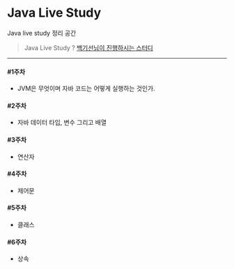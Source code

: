 # Java Live Study
Java live study 정리 공간 

> Java Live Study ? [백기선님이 진행하시는 스터디](https://github.com/whiteship/live-study)

-----

#### #1주차 

- JVM은 무엇이며 자바 코드는 어떻게 실행하는 것인가.

#### #2주차 

- 자바 데이터 타입, 변수 그리고 배열

#### #3주차 

- 연산자

#### #4주차 

- 제어문

#### #5주차 

- 클래스

#### #6주차 

- 상속





